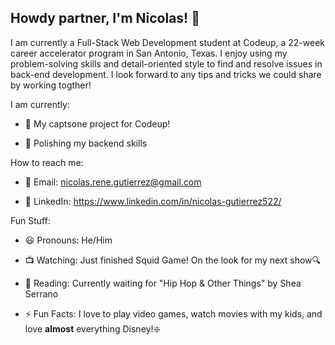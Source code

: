 ## Howdy partner, I'm Nicolas! 👋
I am currently a Full-Stack Web Development student at Codeup, a 22-week career accelerator program in San Antonio, Texas. I enjoy using my problem-solving skills and detail-oriented style to find and resolve issues in back-end development. I look forward to any tips and tricks we could share by working togther!

I am currently:

- 🔭 My captsone project for Codeup!

- 🌱 Polishing my backend skills

How to reach me:

- 📧 Email: nicolas.rene.gutierrez@gmail.com

- 👋 LinkedIn: https://www.linkedin.com/in/nicolas-gutierrez522/

Fun Stuff:

- 😃 Pronouns: He/Him

- 📺 Watching: Just finished Squid Game! On the look for my next show:mag:

- 📕 Reading: Currently waiting for "Hip Hop & Other Things" by Shea Serrano

- ⚡ Fun Facts: I love to play video games, watch movies with my kids, and love **almost** everything Disney!:sparkle:


<!--
**nicolasrgutierrez/nicolasrgutierrez** is a ✨ _special_ ✨ repository because its `README.md` (this file) appears on your GitHub profile.

Here are some ideas to get you started:

- 🔭 I’m currently working on ...
- 🌱 I’m currently learning ...
- 👯 I’m looking to collaborate on ...
- 🤔 I’m looking for help with ...
- 💬 Ask me about ...
- 📫 How to reach me: ...
- 😄 Pronouns: ...
- ⚡ Fun fact: ...
-->
